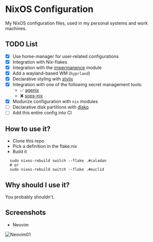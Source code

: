 # NixOS Configuration

My NixOS configuration files, used in my personal systems and work machines.

## TODO List

   - [X] Use home-manager for user-related configurations
   - [X] Integration with Nix-flakes
   - [X] Integration with the [impermanence](https://github.com/nix-community/impermanence) module
   - [X] Add a wayland-based WM (`hyprland`)
   - [X] Declarative styling with [stylix](https://github.com/danth/stylix)
   - [X] Integration with one of the following secret management tools:
     - :white_check_mark: [agenix](https://github.com/ryantm/agenix) 
     - :x: [sops-nix](https://github.com/Mic92/sops-nix)
   - [X] Modurize configuration with `nix` modules
   - [ ] Declarative disk partitions with [disko](https://github.com/nix-community/disko) 
   - [ ] Add this entire config into CI

## How to use it?

   - Clone this repo
   - Pick a definition in the flake.nix
   - Build it

```shell
  sudo nixos-rebuild switch --flake .#caladan
  # or
  sudo nixos-rebuild switch --flake .#euclid
```

## Why should I use it?

You probably shouldn't.

## Screenshots

- Neovim

![Neovim01](./docs/neovim.png)


